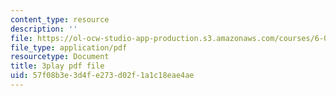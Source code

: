 ```yaml
---
content_type: resource
description: ''
file: https://ol-ocw-studio-app-production.s3.amazonaws.com/courses/6-00sc-introduction-to-computer-science-and-programming-spring-2011/57f08b3e3d4fe273d02f1a1c18eae4ae_BRjwkgQct28.pdf
file_type: application/pdf
resourcetype: Document
title: 3play pdf file
uid: 57f08b3e-3d4f-e273-d02f-1a1c18eae4ae
---
```

